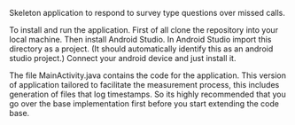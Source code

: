 Skeleton application to respond to survey type questions over missed calls.

To install and run the application.
First of all clone the repository into your local machine.
Then install Android Studio.
In Android Studio import this directory as a project. (It should automatically identify this as an android studio project.)
Connect your android device and just install it.

The file MainActivity.java contains the code for the application. This version of application tailored to facilitate the measurement process, this includes generation of files that log timestamps. So its highly recommended that you go over the base implementation first before you start extending the code base.
